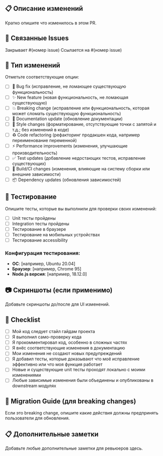 ## 📋 Описание изменений

Кратко опишите что изменилось в этом PR.

## 🔗 Связанные Issues

Закрывает #(номер issue)
Ссылается на #(номер issue)

## 🧪 Тип изменений

Отметьте соответствующие опции:

- [ ] 🐛 Bug fix (исправление, не ломающее существующую функциональность)
- [ ] ✨ New feature (новая функциональность, не ломающая существующую)
- [ ] 💥 Breaking change (исправление или функциональность, которая может сломать существующую функциональность)
- [ ] 📝 Documentation update (обновление документации)
- [ ] 🎨 Style changes (форматирование, отсутствующие точки с запятой и т.д.; без изменений в коде)
- [ ] ♻️ Code refactoring (рефакторинг продакшен кода, например переименование переменной)
- [ ] ⚡ Performance improvements (изменения, улучшающие производительность)
- [ ] ✅ Test updates (добавление недостающих тестов, исправление существующих)
- [ ] 🔧 Build/CI changes (изменения, влияющие на систему сборки или внешние зависимости)
- [ ] 📦 Dependency updates (обновления зависимостей)

## 🧪 Тестирование

Опишите тесты, которые вы выполнили для проверки своих изменений:

- [ ] Unit тесты пройдены
- [ ] Integration тесты пройдены  
- [ ] Тестирование в браузере
- [ ] Тестирование на мобильных устройствах
- [ ] Тестирование accessibility

### Конфигурация тестирования:
- **ОС**: [например, Ubuntu 20.04]
- **Браузер**: [например, Chrome 95]
- **Node.js версия**: [например, 18.12.0]

## 📷 Скриншоты (если применимо)

Добавьте скриншоты до/после для UI изменений.

## 📝 Checklist

- [ ] Мой код следует стайл гайдам проекта
- [ ] Я выполнил само-проверку кода
- [ ] Я прокомментировал код, особенно в сложных частях
- [ ] Я внёс соответствующие изменения в документацию
- [ ] Мои изменения не создают новых предупреждений
- [ ] Я добавил тесты, которые доказывают что моё исправление эффективно или что моя функция работает
- [ ] Новые и существующие unit тесты проходят локально с моими изменениями
- [ ] Любые зависимые изменения были объединены и опубликованы в downstream модулях

## 🔄 Migration Guide (для breaking changes)

Если это breaking change, опишите какие действия должны предпринять пользователи для обновления.

## 📋 Дополнительные заметки

Добавьте любые дополнительные заметки для ревьюеров здесь.
